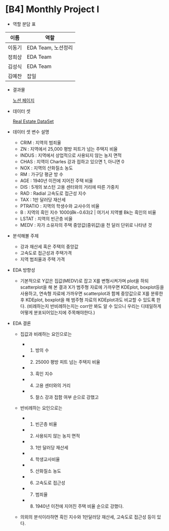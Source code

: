 # [B4] Monthly Project I



- 역할 분담 표

| 이름 | 역할 |
| --- | --- |
| 이동기 | EDA Team, 노션정리 |
| 정희상 | EDA Team |
| 김성식 | EDA Team |
| 김예찬 | 잡일 |

- 결과물
    
    [노션 페이지](https://www.notion.so/e785ab80daad48fb98d0e0fe418778f7)
    

- 데이터 셋
  
  [Real Estate DataSet](https://www.kaggle.com/datasets/arslanali4343/real-estate-dataset)


  
- 데이터 셋 변수 설명

  - CRIM : 지역의 범죄율
  - ZN : 지역에서 25,000 평방 피트가 넘는 주택지 비율
  - INDUS : 지역에서 상업적으로 사용되지 않는 농지 면적
  - CHAS : 지역이 Charles 강과 접하고 있으면 1, 아니면 0
  - NOX : 지역의 산화질소 농도
  - RM : 가구당 평균 방 수
  - AGE : 1940년 이전에 지어진 주택 비율
  - DIS : 5개의 보스턴 고용 센터와의 거리에 따른 가중치
  - RAD : Radial 고속도로 접근성 지수
  - TAX : 1만 달러당 재산세
  - PTRATIO : 지역의 학생수와 교사수의 비율
  - B : 지역의 흑인 지수  1000(𝐵𝑘−0.63)2 | 여기서 지역별 Bk는 흑인의 비율
  - LSTAT : 지역의 빈곤층 비율
  - MEDV : 자가 소유자의 주택 중앙값(중위값)을 천 달러 단위로 나타낸 것



- 분석해볼 주제

  - 강과 재산세 혹은 주택의 중앙값
  - 고속도로 접근성과 주택가격
  - 지역 범죄율과 주택 가격
 
  
- EDA 방향성

  - 기본적으로 Y값은 집값(MEDV)로 잡고 X를 변형시켜가며 plot을 하되 scatterplot을 해 본 결과 X가 범주형 자료에 가까우면 KDEplot, boxplot등을 사용하고, 연속형 자료에 가까우면 scatterplot과 함께 중앙값으로 X를 분류한 후 KDEplot, boxplot을 해 범주형 자료의 KDEplot과도 비교할 수 있도록 한다. (비례하는지 반비례하는지는 corr만 봐도 알 수 있으니 우리는 디테일하게 어떻게 분포되어있는지에 주목해야한다.)
 

- EDA 결론
  - 집값과 비례하는 요인으로는
    - 1. 방의 수
    - 2. 25000 평방 피트 넘는 주택지 비율
    - 3. 흑인 지수
    - 4. 고용 센터와의 거리
    - 5. 찰스 강과 접함 여부 순으로 강했고

  - 반비례하는 요인으로는
    - 1. 빈곤층 비율
    - 2. 사용되지 않는 농지 면적
    - 3. 1만 달러당 재산세
    - 4. 학생교사비율
    - 5. 산화질소 농도
    - 6. 고속도로 접근성
    - 7. 범죄율
    - 8. 1940년 이전에 지어진 주택 비율 순으로 강했다.

  - 의외의 분석이라하면 흑인 지수와 1만달러당 재산세, 고속도로 접근성 등이 있다.
